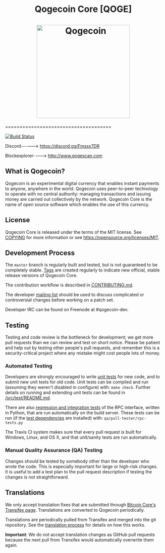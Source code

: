 <h1 align="center">
Qogecoin Core [QOGE]  
<br/><br/>
<img src="https://i.imgur.com/tPkmb9m.png" alt="Qogecoin" width="300"/>
</h1>
=====================================

[![Build Status](https://travis-ci.org/qogecoin-project/qogecoin.svg?branch=master)](https://travis-ci.org/qogecoin-project/qogecoin)

Discord------> https://discord.gg/Fmssx7DR

Blockexplorer----> http://www.qogescan.com


What is Qogecoin?
----------------

Qogecoin is an experimental digital currency that enables instant payments to
anyone, anywhere in the world. Qogecoin uses peer-to-peer technology to operate
with no central authority: managing transactions and issuing money are carried
out collectively by the network. Qogecoin Core is the name of open source
software which enables the use of this currency.


License
-------

Qogecoin Core is released under the terms of the MIT license. See [COPYING](COPYING) for more
information or see https://opensource.org/licenses/MIT.

Development Process
-------------------

The `master` branch is regularly built and tested, but is not guaranteed to be
completely stable. [Tags](https://github.com/qogecoin-project/qogecoin/tags) are created
regularly to indicate new official, stable release versions of Qogecoin Core.

The contribution workflow is described in [CONTRIBUTING.md](CONTRIBUTING.md).

The developer [mailing list](https://groups.google.com/forum/#!forum/qogecoin-dev)
should be used to discuss complicated or controversial changes before working
on a patch set.

Developer IRC can be found on Freenode at #qogecoin-dev.

Testing
-------

Testing and code review is the bottleneck for development; we get more pull
requests than we can review and test on short notice. Please be patient and help out by testing
other people's pull requests, and remember this is a security-critical project where any mistake might cost people
lots of money.

### Automated Testing

Developers are strongly encouraged to write [unit tests](src/test/README.md) for new code, and to
submit new unit tests for old code. Unit tests can be compiled and run
(assuming they weren't disabled in configure) with: `make check`. Further details on running
and extending unit tests can be found in [/src/test/README.md](/src/test/README.md).

There are also [regression and integration tests](/qa) of the RPC interface, written
in Python, that are run automatically on the build server.
These tests can be run (if the [test dependencies](/qa) are installed) with: `qa/pull-tester/rpc-tests.py`

The Travis CI system makes sure that every pull request is built for Windows, Linux, and OS X, and that unit/sanity tests are run automatically.

### Manual Quality Assurance (QA) Testing

Changes should be tested by somebody other than the developer who wrote the
code. This is especially important for large or high-risk changes. It is useful
to add a test plan to the pull request description if testing the changes is
not straightforward.

Translations
------------

We only accept translation fixes that are submitted through [Bitcoin Core's Transifex page](https://www.transifex.com/projects/p/bitcoin/).
Translations are converted to Qogecoin periodically.

Translations are periodically pulled from Transifex and merged into the git repository. See the
[translation process](doc/translation_process.md) for details on how this works.

**Important**: We do not accept translation changes as GitHub pull requests because the next
pull from Transifex would automatically overwrite them again.
